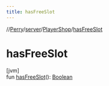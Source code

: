 ```yaml
---
title: hasFreeSlot
---
```

//[Perry](../../../index.html)/[server](../index.html)/[PlayerShop](index.html)/[hasFreeSlot](has-free-slot.html)



# hasFreeSlot



[jvm]\
fun [hasFreeSlot](has-free-slot.html)(): [Boolean](https://kotlinlang.org/api/latest/jvm/stdlib/kotlin/-boolean/index.html)




